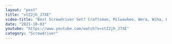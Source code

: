 ```yaml
---
layout: "post"
title: "xtZ2jh_J7XE"
video-title: "Best Screwdriver Set? Craftsman, Milwaukee, Wera, Wiha, Klein Tools, Felo, PB Swiss, Tekton"
date: "2021-10-03"
youtube: "https://www.youtube.com/watch?v=xtZ2jh_J7XE"
category: "Screwdriver"
---
```

<div class="space-y-1"></div>